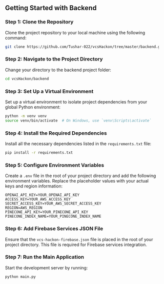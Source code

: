 ## Getting Started with Backend

### Step 1: Clone the Repository

Clone the project repository to your local machine using the following command:
```sh
git clone https://github.com/Tushar-022/vcsHackon/tree/master/backend.git
```

### Step 2: Navigate to the Project Directory

Change your directory to the backend project folder:
```sh
cd vcsHackon/backend
```

### Step 3: Set Up a Virtual Environment

Set up a virtual environment to isolate project dependencies from your global Python environment:
```sh
python -m venv venv
source venv/bin/activate  # On Windows, use `venv\Scripts\activate`
```

### Step 4: Install the Required Dependencies

Install all the necessary dependencies listed in the `requirements.txt` file:
```sh
pip install -r requirements.txt
```

### Step 5: Configure Environment Variables

Create a `.env` file in the root of your project directory and add the following environment variables. Replace the placeholder values with your actual keys and region information:
```
OPENAI_API_KEY=YOUR_OPENAI_API_KEY
ACCESS_KEY=YOUR_AWS_ACCESS_KEY
SECRET_ACCESS_KEY=YOUR_AWS_SECRET_ACCESS_KEY
REGION=AWS_REGION
PINECONE_API_KEY=YOUR_PINECONE_API_KEY
PINECONE_INDEX_NAME=YOUR_PINECONE_INDEX_NAME
```

### Step 6: Add Firebase Services JSON File

Ensure that the `vcs-hackon-firebase.json` file is placed in the root of your project directory. This file is required for Firebase services integration.

### Step 7: Run the Main Application

Start the development server by running:
```sh
python main.py
```
